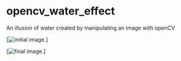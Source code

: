 # opencv_water_effect

An illusion of water created by manipulating an image with openCV

[![initial image.](https://github.com/querldox5/shooting_planes/blob/master/lion.jpg)]

[![final image.](https://github.com/querldox5/shooting_planes/blob/master/lion_water.jpg)]
